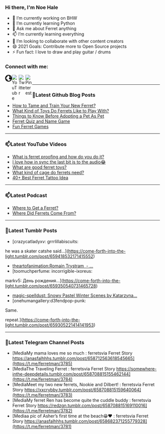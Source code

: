 ### Hi there, I'm Noe Hale

- 🔭 I’m currently working on BHW
- 🌱 I’m currently learning Python
- 💬 Ask me about Ferret anything
- 📫 I’m currently learning everything
- 🔭 I’m looking to collaborate with other content creators
- 😄 2021 Goals: Contribute more to Open Source projects
- ⚡ Fun fact: I love to draw and play guitar / drums

### Connect with me:

[<img align="left" alt="ferretvoice.com" width="22px" src="https://raw.githubusercontent.com/iconic/open-iconic/master/svg/globe.svg" />](https://ferretvoice.com)
[<img align="left" alt="YouTube" width="22px" src="https://cdn.jsdelivr.net/npm/simple-icons@v3/icons/youtube.svg" />](https://www.youtube.com/channel/UCk665XTfaMLVwFVWUmgnDiw)
[<img align="left" alt="Twitter" width="22px" src="https://cdn.jsdelivr.net/npm/simple-icons@v3/icons/twitter.svg" />](https://twitter.com/voiceferret)
[<img align="left" alt="Pinterest" width="22px" src="https://cdn.jsdelivr.net/npm/simple-icons@v3/icons/pinterest.svg" />](https://www.pinterest.com/voiceferret/)

<br />

---
### 🔭Latest Github Blog Posts
<!-- GITHUB:START -->
- [How to Tame and Train Your New Ferret?](http://noehale.github.io/how-to-tame-and-train-your-new-ferret/)
- [What Kind of Toys Do Ferrets Like to Play With?](http://noehale.github.io/what-kind-of-toys-do-ferrets-like-to-play-with/)
- [Things to Know Before Adopting a Pet As Pet](http://noehale.github.io/things-to-know-before-adopting-a-pet-as-pet/)
- [Ferret Quiz and Name Game](http://noehale.github.io/ferret-quiz/)
- [Fun Ferret Games](http://noehale.github.io/fun-ferret-games/)
<!-- GITHUB:END -->
---
### 📫Latest YouTube Videos

<!-- YOUTUBE:START -->
- [What is ferret proofing and how do you do it?](https://www.youtube.com/watch?v=81Syh_DJBQQ)
- [I love how in sync the last bit is to the audio😂](https://www.youtube.com/watch?v=WHBeGHwSlGY)
- [What are good ferret toys?](https://www.youtube.com/watch?v=tPxRilBzc0s)
- [What kind of cage do ferrets need?](https://www.youtube.com/watch?v=xzz6hC3sR5A)
- [40+ Best Ferret Tattoo Idea](https://www.youtube.com/watch?v=KIKqduR6Xcs)
<!-- YOUTUBE:END -->

---
### 📫Latest Podcast

<!-- PODCAST:START -->
- [Where to Get a Ferret?](https://anchor.fm/ferretvoice/episodes/Where-to-Get-a-Ferret-erurfu)
- [Where Did Ferrets Come From?](https://anchor.fm/ferretvoice/episodes/Where-Did-Ferrets-Come-From-eruq8g)
<!-- PODCAST:END -->
---
### 📝Latest Tumblr Posts

<!-- TUMBLR:START -->
- [crazycatladyxv:
grrrlillabiscuits:

he was a skater catshe said...](https://come-forth-into-the-light.tumblr.com/post/659418532171415552)
- [theartofanimation:Romain Trystram  - ...](https://come-forth-into-the-light.tumblr.com/post/659395916903628800)
- [toomuchperfume:
incorrigible-ixoreus:


markv5:
День рождения...](https://come-forth-into-the-light.tumblr.com/post/659350540731465728)
- [magic-spelldust:
Snowy Pastel Winter Scenes by Katarzyna...](https://come-forth-into-the-light.tumblr.com/post/659327904238452736)
- [onehumangallery:d3fendpop-punk:

Same.


repeat.](https://come-forth-into-the-light.tumblr.com/post/659305221414141953)
<!-- TUMBLR:END -->
---
### 📝Latest Telegram Channel Posts

<!-- TELEGRAM:START -->
- [MediaMy mama loves me so much : ferretsvia Ferret Story https://anasfalhhhs.tumblr.com/post/658712563618545665](https://t.me/ferretman/3785)
- [MediaThe Traveling Ferret : ferretsvia Ferret Story https://somewhere-inthe-deepdetails.tumblr.com/post/658708815155462144](https://t.me/ferretman/3784)
- [MediaMeet my two new ferrets, Nookie and Dilbert! : ferretsvia Ferret Story https://xxcrybby.tumblr.com/post/658708815159640064](https://t.me/ferretman/3783)
- [MediaMy ferret Ren has become quite the cuddle buddy : ferretsvia Ferret Story https://redzgn.tumblr.com/post/658708815169110016](https://t.me/ferretman/3782)
- [Mediaa pic of Asher’s first time at the beach😁❤️ : ferretsvia Ferret Story https://anasfalhhhs.tumblr.com/post/658682371255779328](https://t.me/ferretman/3781)
<!-- TELEGRAM:END -->
